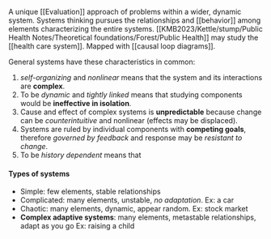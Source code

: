 A unique [[Evaluation]] approach of problems within a wider, dynamic system. Systems thinking pursues the relationships and [[behavior]] among elements characterizing the entire systems. [[KMB2023/Kettle/stump/Public Health Notes/Theoretical foundations/Forest/Public Health]] may study the [[health care system]]. Mapped with [[causal loop diagrams]].

General systems have these characteristics in common:
1. *self-organizing* and *nonlinear* means that the system and its interactions are **complex**.
2. To be *dynamic* and *tightly linked* means that studying components would be **ineffective in isolation**.
3. Cause and effect of complex systems is **unpredictable** because change can be *counterintuitive* and nonlinear (effects may be displaced).
4. Systems are ruled by individual components with **competing goals**, therefore *governed by feedback* and response may be *resistant to change*.
5. To be *history dependent* means that 

#### Types of systems
- Simple: few elements, stable relationships
- Complicated: many elements, unstable, *no adaptation*.
	Ex: a car
- Chaotic: many elements, dynamic, appear random.
	Ex: stock market
- **Complex adaptive systems**: many elements, metastable relationships, adapt as you go
	Ex: raising a child